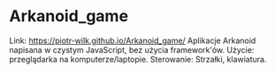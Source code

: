 # Arkanoid_game

Link: https://piotr-wilk.github.io/Arkanoid_game/
Aplikacje Arkanoid napisana w czystym JavaScript, bez użycia framework'ów. 
Użycie: przeglądarka na komputerze/laptopie.
Sterowanie: Strzałki, klawiatura.
